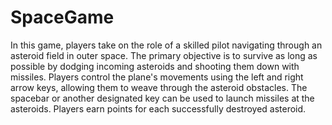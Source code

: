 # SpaceGame

In this game, players take on the role of a skilled pilot navigating through an asteroid field in outer space. The primary objective is to survive as long as possible by dodging incoming asteroids and shooting them down with missiles. Players control the plane's movements using the left and right arrow keys, allowing them to weave through the asteroid obstacles. The spacebar or another designated key can be used to launch missiles at the asteroids. Players earn points for each successfully destroyed asteroid. 
